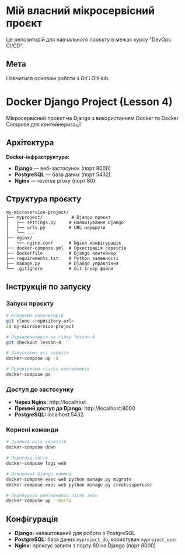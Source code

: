 # Мій власний мікросервісний проєкт
Це репозиторій для навчального проєкту в межах курсу "DevOps CI/CD".

## Мета
Навчитися основам роботи з Git і GitHub.

# Docker Django Project (Lesson 4)

Мікросервісний проєкт на Django з використанням Docker та Docker Compose для контейнеризації.

## Архітектура

**Docker-інфраструктура:**
- **Django** — веб-застосунок (порт 8000)
- **PostgreSQL** — база даних (порт 5432)
- **Nginx** — reverse proxy (порт 80)

## Структура проєкту

```
my-microservice-project/
├── myproject/           # Django проєкт
│   ├── settings.py     # Налаштування Django
│   ├── urls.py         # URL маршрути
│   └── ...
├── nginx/
│   └── nginx.conf      # Nginx конфігурація
├── docker-compose.yml  # Оркестрація сервісів
├── Dockerfile          # Django контейнер
├── requirements.txt    # Python залежності
├── manage.py           # Django управління
└── .gitignore          # Git ігнор файли
```

## Інструкція по запуску

### Запуск проєкту

```bash
# Клонуємо репозиторій
git clone <repository-url>
cd my-microservice-project

# Переключаємося на гілку lesson-4
git checkout lesson-4

# Запускаємо всі сервіси
docker-compose up -d

# Перевіряємо статус контейнерів
docker-compose ps
```

### Доступ до застосунку

- **Через Nginx:** http://localhost
- **Прямий доступ до Django:** http://localhost:8000
- **PostgreSQL:** localhost:5432

### Корисні команди

```bash
# Зупинка всіх сервісів
docker-compose down

# Перегляд логів
docker-compose logs web

# Виконання Django команд
docker-compose exec web python manage.py migrate
docker-compose exec web python manage.py createsuperuser

# Перебудова контейнерів після змін
docker-compose up --build
```

## Конфігурація

- **Django:** налаштований для роботи з PostgreSQL
- **PostgreSQL:** база даних `myproject_db`, користувач `myproject_user`
- **Nginx:** проксує запити з порту 80 на Django (порт 8000)